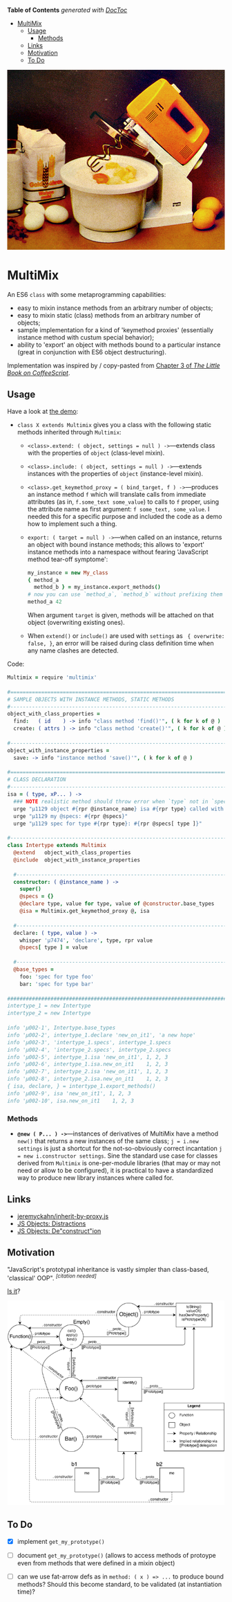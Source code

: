 <!-- START doctoc generated TOC please keep comment here to allow auto update -->
<!-- DON'T EDIT THIS SECTION, INSTEAD RE-RUN doctoc TO UPDATE -->
**Table of Contents**  *generated with [DocToc](https://github.com/thlorenz/doctoc)*

- [MultiMix](#multimix)
  - [Usage](#usage)
    - [Methods](#methods)
  - [Links](#links)
  - [Motivation](#motivation)
  - [To Do](#to-do)

<!-- END doctoc generated TOC please keep comment here to allow auto update -->



![](https://raw.githubusercontent.com/loveencounterflow/multimix/master/artwork/multimix.png)

# MultiMix

An ES6 `class` with some metaprogramming capabilities:

* easy to mixin instance methods from an arbitrary number of objects;
* easy to mixin static (class) methods from an arbitrary number of objects;
* sample implementation for a kind of 'keymethod proxies' (essentially instance method with custum special
  behavior);
* ability to 'export' an object with methods bound to a particular instance (great in conjunction with ES6
  object destructuring).

Implementation was inspired by / copy-pasted from [Chapter 3 of *The Little Book on
CoffeeScript*](https://arcturo.github.io/library/coffeescript/03_classes.html).

## Usage

Have a look at [the
demo](https://github.com/loveencounterflow/multimix/blob/master/src/experiments/demo.coffee):

* `class X extends Multimix` gives you a class with the following static methods inherited through
  `Multimix`:

  *  `<class>.extend: ( object, settings = null ) ->`—extends class with the properties of `object`
     (class-level mixin).
  *  `<class>.include: ( object, settings = null ) ->`—extends instances with the properties of `object`
     (instance-level mixin).
  *  `<class>.get_keymethod_proxy = ( bind_target, f ) ->`—produces an instance method `f` which will
     translate calls from immediate attributes (as in, `f.some_text some_value`) to calls to `f` proper,
     using the attribute name as first argument: `f some_text, some_value`. I needed this for a specific
     purpose and included the code as a demo how to implement such a thing.
  *  `export: ( target = null ) ->`—when called on an instance, returns an object with bound instance
     methods; this allows to 'export' instance methods into a namespace without fearing 'JavaScript method
     tear-off symptome':

     ```coffee
     my_instance = new My_class
     { method_a
       method_b } = my_instance.export_methods()
     # now you can use `method_a`, `method_b` without prefixing them with `my_instance`:
     method_a 42
     ```

     When argument `target` is given, methods will be attached on that object (overwriting existing ones).

  * When `extend()` or `include()` are used with `settings` as ` { overwrite: false, }`, an error will
    be raised during class definition time when any name clashes are detected.

Code:

```coffee
Multimix = require 'multimix'

#=========================================================================================================
# SAMPLE OBJECTS WITH INSTANCE METHODS, STATIC METHODS
#---------------------------------------------------------------------------------------------------------
object_with_class_properties =
  find:   ( id    ) -> info "class method 'find()'", ( k for k of @ )
  create: ( attrs ) -> info "class method 'create()'", ( k for k of @ )

#---------------------------------------------------------------------------------------------------------
object_with_instance_properties =
  save: -> info "instance method 'save()'", ( k for k of @ )

#=========================================================================================================
# CLASS DECLARATION
#---------------------------------------------------------------------------------------------------------
isa = ( type, xP... ) ->
  ### NOTE realistic method should throw error when `type` not in `specs` ###
  urge "µ1129 object #{rpr @instance_name} isa #{rpr type} called with #{rpr xP}"
  urge "µ1129 my @specs: #{rpr @specs}"
  urge "µ1129 spec for type #{rpr type}: #{rpr @specs[ type ]}"

#---------------------------------------------------------------------------------------------------------
class Intertype extends Multimix
  @extend   object_with_class_properties
  @include  object_with_instance_properties

  #-------------------------------------------------------------------------------------------------------
  constructor: ( @instance_name ) ->
    super()
    @specs = {}
    @declare type, value for type, value of @constructor.base_types
    @isa = Multimix.get_keymethod_proxy @, isa

  #-------------------------------------------------------------------------------------------------------
  declare: ( type, value ) ->
    whisper 'µ7474', 'declare', type, rpr value
    @specs[ type ] = value

  #-------------------------------------------------------------------------------------------------------
  @base_types =
    foo: 'spec for type foo'
    bar: 'spec for type bar'

##########################################################################################################
intertype_1 = new Intertype
intertype_2 = new Intertype

info 'µ002-1', Intertype.base_types
info 'µ002-2', intertype_1.declare 'new_on_it1', 'a new hope'
info 'µ002-3', 'intertype_1.specs', intertype_1.specs
info 'µ002-4', 'intertype_2.specs', intertype_2.specs
info 'µ002-5', intertype_1.isa 'new_on_it1', 1, 2, 3
info 'µ002-6', intertype_1.isa.new_on_it1    1, 2, 3
info 'µ002-7', intertype_2.isa 'new_on_it1', 1, 2, 3
info 'µ002-8', intertype_2.isa.new_on_it1    1, 2, 3
{ isa, declare, } = intertype_1.export_methods()
info 'µ002-9', isa 'new_on_it1', 1, 2, 3
info 'µ002-10', isa.new_on_it1    1, 2, 3
```

### Methods

* **`@new ( P... ) ->`**—instances of derivatives of MultiMix have a method `new()` that returns a new
  instances of the same class; `j = i.new settings` is just a shortcut for the not-so-obviously correct
  incantation `j = new i.constructor settings`. Sine the standard use case for classes derived from
  `Multimix` is one-per-module libraries (that may or may not need or allow to be configured), it is
  practical to have a standardized way to produce new library instances where called for.


## Links

* [jeremyckahn/inherit-by-proxy.js](https://gist.github.com/jeremyckahn/5552373)
* [JS Objects: Distractions](https://davidwalsh.name/javascript-objects-distractions)
* [JS Objects: De"construct"ion](https://davidwalsh.name/javascript-objects-deconstruction)

## Motivation

"JavaScript's prototypal inheritance is vastly simpler than class-based, 'classical' OOP".&nbsp;<sup>*[citation
needed]*</sup>

[Is it](https://davidwalsh.name/javascript-objects-deconstruction)?

![](https://raw.githubusercontent.com/loveencounterflow/multimix/master/artwork/JavaScriptObjects--Full.png)


## To Do

* [X] implement `get_my_prototype()`
* [ ] document `get_my_prototype()` (allows to access methods of protoype even from methods that were
  defined in a mixin object)
* [ ] can we use fat-arrow defs as in `method: ( x ) => ...` to produce bound methods? Should this become
  standard, to be validated (at instantiation time)?



